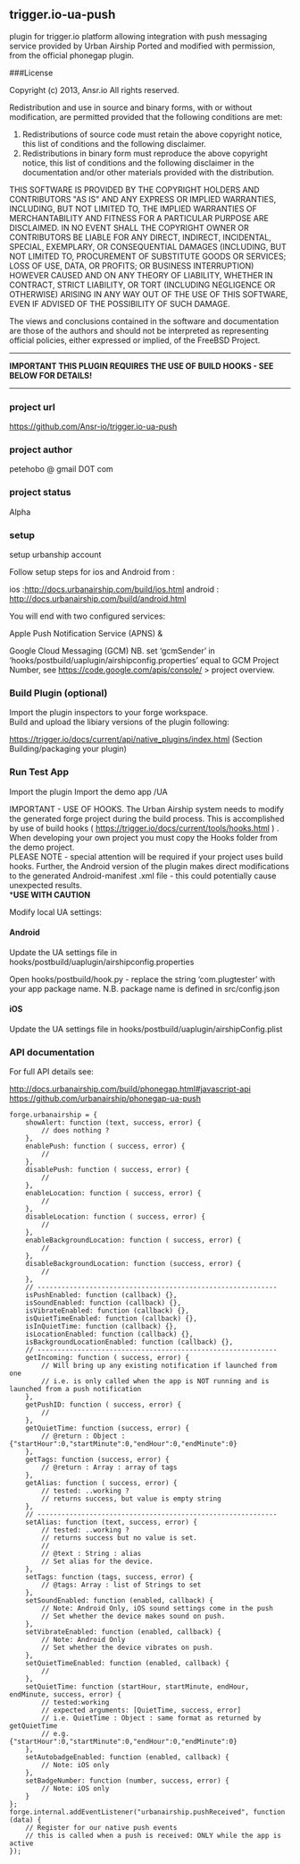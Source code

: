 ## trigger.io-ua-push

plugin for trigger.io platform allowing integration with push messaging service provided by Urban Airship
Ported and modified with permission, from the official phonegap plugin.

###License

Copyright (c) 2013, Ansr.io
All rights reserved.

Redistribution and use in source and binary forms, with or without
modification, are permitted provided that the following conditions are met: 

1. Redistributions of source code must retain the above copyright notice, this
   list of conditions and the following disclaimer. 
2. Redistributions in binary form must reproduce the above copyright notice,
   this list of conditions and the following disclaimer in the documentation
   and/or other materials provided with the distribution. 

THIS SOFTWARE IS PROVIDED BY THE COPYRIGHT HOLDERS AND CONTRIBUTORS "AS IS" AND
ANY EXPRESS OR IMPLIED WARRANTIES, INCLUDING, BUT NOT LIMITED TO, THE IMPLIED
WARRANTIES OF MERCHANTABILITY AND FITNESS FOR A PARTICULAR PURPOSE ARE
DISCLAIMED. IN NO EVENT SHALL THE COPYRIGHT OWNER OR CONTRIBUTORS BE LIABLE FOR
ANY DIRECT, INDIRECT, INCIDENTAL, SPECIAL, EXEMPLARY, OR CONSEQUENTIAL DAMAGES
(INCLUDING, BUT NOT LIMITED TO, PROCUREMENT OF SUBSTITUTE GOODS OR SERVICES;
LOSS OF USE, DATA, OR PROFITS; OR BUSINESS INTERRUPTION) HOWEVER CAUSED AND
ON ANY THEORY OF LIABILITY, WHETHER IN CONTRACT, STRICT LIABILITY, OR TORT
(INCLUDING NEGLIGENCE OR OTHERWISE) ARISING IN ANY WAY OUT OF THE USE OF THIS
SOFTWARE, EVEN IF ADVISED OF THE POSSIBILITY OF SUCH DAMAGE.

The views and conclusions contained in the software and documentation are those
of the authors and should not be interpreted as representing official policies, 
either expressed or implied, of the FreeBSD Project.

**************************************************************************************
****IMPORTANT THIS PLUGIN REQUIRES THE USE OF BUILD HOOKS - SEE BELOW FOR DETAILS!****
**************************************************************************************

### project url
https://github.com/Ansr-io/trigger.io-ua-push

### project author
petehobo @ gmail DOT com

### project status
Alpha

### setup
setup urbanship account

Follow setup steps for ios and Android from : 

ios :http://docs.urbanairship.com/build/ios.html
android : http://docs.urbanairship.com/build/android.html

You will end with two configured services:

Apple Push Notification Service (APNS)
& 

Google Cloud Messaging (GCM)
NB. set ‘gcmSender’ in ‘hooks/postbuild/uaplugin/airshipconfig.properties’ equal to GCM Project Number, 
see https://code.google.com/apis/console/ > project overview.

### Build Plugin (optional)

Import the plugin inspectors to your forge workspace.  
Build and upload the libiary versions of the plugin following:

https://trigger.io/docs/current/api/native_plugins/index.html (Section Building/packaging your plugin)


### Run Test App
Import the plugin
Import the demo app /UA

IMPORTANT - USE OF HOOKS.  The Urban Airship system needs to modify the generated forge project during 
the build process.  This is accomplished by use of build hooks 
( https://trigger.io/docs/current/tools/hooks.html ) .  
When developing your own project you must copy the Hooks folder from the demo project.  
PLEASE NOTE - special attention will be required if your project uses build hooks. 
 Further, the Android version of the plugin makes direct modifications to the generated 
 Android-manifest .xml file - this could potentially cause unexpected results.  
 ***************USE WITH CAUTION**************


Modify local UA settings:

#### Android

Update the UA settings file in hooks/postbuild/uaplugin/airshipconfig.properties

Open hooks/postbuild/hook.py - replace the string ‘com.plugtester’ with your app package name.
N.B. package name is defined in src/config.json


#### iOS

Update the UA settings file in hooks/postbuild/uaplugin/airshipConfig.plist


### API documentation

For full API details see:

http://docs.urbanairship.com/build/phonegap.html#javascript-api
https://github.com/urbanairship/phonegap-ua-push



```
forge.urbanairship = {
    showAlert: function (text, success, error) {
        // does nothing ?
    },
    enablePush: function ( success, error) {
        //
    },
    disablePush: function ( success, error) {
        //
    },
    enableLocation: function ( success, error) {
        //
    },
    disableLocation: function ( success, error) {
        //
    },
    enableBackgroundLocation: function ( success, error) {
        //
    },
    disableBackgroundLocation: function (success, error) {
        //
    },
    // ------------------------------------------------------------
    isPushEnabled: function (callback) {},
    isSoundEnabled: function (callback) {},
    isVibrateEnabled: function (callback) {},
    isQuietTimeEnabled: function (callback) {},
    isInQuietTime: function (callback) {},
    isLocationEnabled: function (callback) {},
    isBackgroundLocationEnabled: function (callback) {},
    // ------------------------------------------------------------
    getIncoming: function ( success, error) {
        // Will bring up any existing notification if launched from one
        // i.e. is only called when the app is NOT running and is launched from a push notification
    },
    getPushID: function ( success, error) {
        //
    },
    getQuietTime: function (success, error) {
        // @return : Object : {"startHour":0,"startMinute":0,"endHour":0,"endMinute":0}
    },
    getTags: function (success, error) {
        // @return : Array : array of tags
    },
    getAlias: function ( success, error) {
        // tested: ..working ?
        // returns success, but value is empty string
    },
    // ------------------------------------------------------------
    setAlias: function (text, success, error) {
        // tested: ..working ?
        // returns success but no value is set.
        //
        // @text : String : alias
        // Set alias for the device.
    },
    setTags: function (tags, success, error) {
        // @tags: Array : list of Strings to set
    },
    setSoundEnabled: function (enabled, callback) {
        // Note: Android Only, iOS sound settings come in the push
        // Set whether the device makes sound on push.
    },
    setVibrateEnabled: function (enabled, callback) {
        // Note: Android Only
        // Set whether the device vibrates on push.
    },
    setQuietTimeEnabled: function (enabled, callback) {
        //
    },
    setQuietTime: function (startHour, startMinute, endHour, endMinute, success, error) {
        // tested:working
        // expected arguments: [QuietTime, success, error]
        // i.e. QuietTime : Object : same format as returned by getQuietTime
        // e.g. {"startHour":0,"startMinute":0,"endHour":0,"endMinute":0}
    },
    setAutobadgeEnabled: function (enabled, callback) {
        // Note: iOS only
    },
    setBadgeNumber: function (number, success, error) {
        // Note: iOS only
    }
};
forge.internal.addEventListener("urbanairship.pushReceived", function (data) {
    // Register for our native push events
    // this is called when a push is received: ONLY while the app is active
});
```
